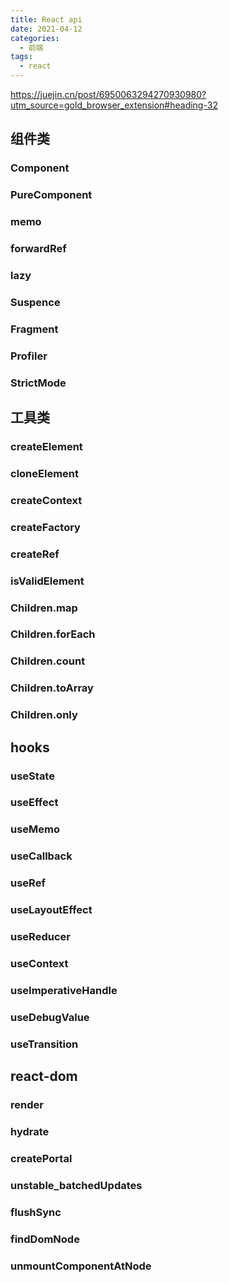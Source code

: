 ```yaml
---
title: React api
date: 2021-04-12
categories:
  - 前端
tags:
  - react
---
```


https://juejin.cn/post/6950063294270930980?utm_source=gold_browser_extension#heading-32

## 组件类

### Component

### PureComponent

### memo

### forwardRef

### lazy

### Suspence

### Fragment

### Profiler

### StrictMode

## 工具类

### createElement

### cloneElement

### createContext

### createFactory

### createRef

### isValidElement

### Children.map

### Children.forEach

### Children.count

### Children.toArray

### Children.only

## hooks

### useState

### useEffect

### useMemo

### useCallback

### useRef

### useLayoutEffect

### useReducer

### useContext

### useImperativeHandle

###  useDebugValue

### useTransition

## react-dom

### render

### hydrate

### createPortal

### unstable_batchedUpdates

### flushSync

### findDomNode

### unmountComponentAtNode